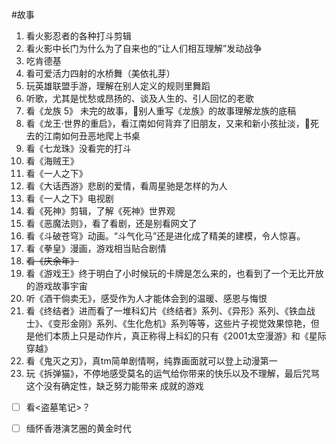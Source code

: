 #故事 
1. 看火影忍者的各种打斗剪辑
2. 看火影中长门为什么为了自来也的“让人们相互理解”发动战争
3. 吃肯德基
4. 看可爱活力四射的水桥舞（美依礼芽）
5. 玩英雄联盟手游，理解在别人定义的规则里舞蹈
6. 听歌，尤其是忧愁或昂扬的、谈及人生的、引人回忆的老歌
7. 看《龙族 5》 未完的故事，👀别人重写《龙族》的故事理解龙族的底稿
8. 看《龙王·世界的重启》，看江南如何背弃了旧朋友，又来和新小孩扯淡，👀死去的江南如何丑恶地爬上书桌
9. 看《七龙珠》没看完的打斗
10. 看《海贼王》
11. 看《一人之下》
12. 看《大话西游》悲剧的爱情，看周星驰是怎样的为人
13. 看《一人之下》电视剧
14. 看《死神》剪辑，了解《死神》世界观
15. 看《恶魔法则》，看了看剧，还是别看网文了
16. 看《斗破苍穹》动画。“斗气化马”还是进化成了精美的建模，令人惊喜。
17. 看《拳皇》漫画，游戏相当贴合剧情
18. ~~看《庆余年》~~
19. 看《游戏王》终于明白了小时候玩的卡牌是怎么来的，也看到了一个无比开放的游戏故事宇宙
20. 听《酒干倘卖无》，感受作为人才能体会到的温暖、感恩与悔恨
21. 看《终结者》进而看了一堆科幻片《终结者》系列、《异形》系列、《铁血战士》、《变形金刚》系列、《生化危机》系列等等，这些片子视觉效果惊艳，但是他们本质上只是动作片，真正称得上科幻的只有《2001太空漫游》和《星际穿越》
22. 看《鬼灭之刃》，真tm简单剧情啊，纯靠画面就可以登上动漫第一
23. 玩《拆弹猫》，不停地感受莫名的运气给你带来的快乐以及不理解，最后咒骂这个没有确定性，缺乏努力能带来 成就的游戏
- [ ] 看<盗墓笔记>？
- [ ] 缅怀香港演艺圈的黄金时代

